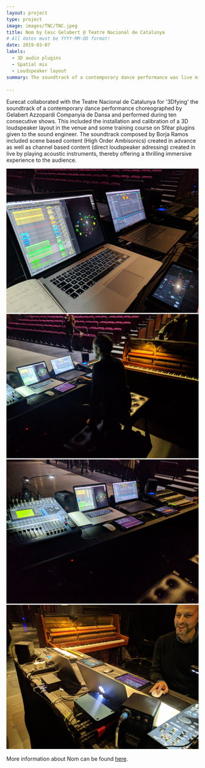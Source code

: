 ```yaml
---
layout: project
type: project
image: images/TNC/TNC.jpeg
title: Nom by Cesc Gelabert @ Teatre Nacional de Catalunya
# All dates must be YYYY-MM-DD format!
date: 2019-03-07
labels:
  - 3D audio plugins
  - Spatial mix
  - Loudspeaker layout
summary: The soundtrack of a contemporary dance performance was live mixed in 3D by thanks to Sfëar plugins and a 3D loudspeaker layout.

---
```


Eurecat collaborated with the Teatre Nacional de Catalunya for '3Dfying' the soundtrack of a contemporary dance performance choreographed by Gelabert Azzopardi Companyia de Dansa and performed during ten consecutive shows. This included the installation and calibration of a 3D loudspeaker layout in the venue and some training course on Sfëar plugins given to the sound engineer. The soundtrack composed by Borja Ramos included scene based content (High Order Ambisonics) created in advance as well as channel based content (direct loudspeaker adressing) created in live by playing acoustic instruments, thereby offering a thrilling immersive experience to the audience.

<div class="ui medium rounded images">
  <img class="ui image" src="../images/TNC/TNC1.jpg">
  <img class="ui image" src="../images/TNC/TNC2.jpg">
  <img class="ui image" src="../images/TNC/TNC3.jpg">
  <img class="ui image" src="../images/TNC/TNC4.jpg">

</div>

More information about Nom can be found [here](https://www.tnc.cat/es/nom).<br /><br />
